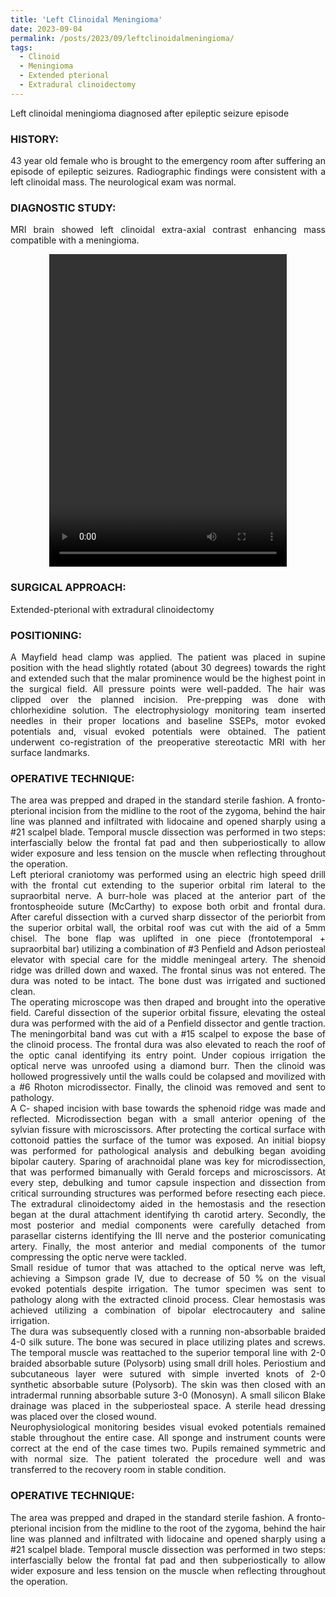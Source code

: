 ```yaml
---
title: 'Left Clinoidal Meningioma'
date: 2023-09-04
permalink: /posts/2023/09/leftclinoidalmeningioma/
tags:
  - Clinoid
  - Meningioma
  - Extended pterional
  - Extradural clinoidectomy
---
```

Left clinoidal meningioma diagnosed after epileptic seizure episode

### HISTORY: 
<div style="text-align: justify"> 43 year old female who is brought to the emergency room after suffering an episode of epileptic seizures. Radiographic findings were consistent with a left clinoidal mass. The neurological exam was normal. </div> 

### DIAGNOSTIC STUDY: 
<div style="text-align: justify"> MRI brain showed left clinoidal extra-axial contrast enhancing mass compatible with 
  a meningioma. </div> 

<style>
  video {
    display: block;
    margin: 0 auto;
  }
</style>
<video src="https://lsainzvillalba.github.io/images/leftclinoidalmeningioma2.mov" width="380" height="500" controls autoplay></video>

### SURGICAL APPROACH:
Extended-pterional with extradural clinoidectomy

### POSITIONING: 
<div style="text-align: justify"> A Mayfield head clamp was applied. The patient was placed in supine position 
  with the head slightly rotated (about 30 degrees) towards the right and extended such that the malar prominence would be the highest point
  in the surgical field. All pressure points were well-padded. The hair was clipped over the planned incision. 
  Pre-prepping was done with chlorhexidine solution. The electrophysiology monitoring team inserted needles in their proper locations and 
  baseline SSEPs, motor evoked potentials and, visual evoked potentials were obtained. The patient underwent co-registration of the 
  preoperative stereotactic MRI with her surface landmarks. </div> 
  
### OPERATIVE TECHNIQUE:
<div style="text-align: justify"> The area was prepped and draped in the standard sterile fashion. A fronto-pterional incision from the midline to the root of the zygoma, behind the hair line was planned and infiltrated with lidocaine and opened sharply using a #21 scalpel blade. Temporal muscle dissection was performed in two steps: interfascially below the frontal fat pad and then subperiostically to allow wider exposure and less tension on the muscle when reflecting throughout the operation.</div> 

<div style="text-align: justify"> Left pterioral craniotomy was performed using an electric high speed drill with the frontal cut extending to the superior orbital rim lateral to the supraorbital nerve. A burr-hole was placed at the anterior part of the frontospheoide suture (McCarthy) to expose both orbit and frontal dura. After careful dissection with a curved sharp dissector of the periorbit from the superior orbital wall, the orbital roof was cut with the aid of a 5mm chisel. The bone flap was uplifted in one piece (frontotemporal + supraorbital bar) utilizing a combination of #3 Penfield and Adson periosteal elevator with special care for the middle meningeal artery. The shenoid ridge was drilled down and waxed. The frontal sinus was not entered. The dura was noted to be intact. The bone dust was irrigated and suctioned clean. </div> 

<div style="text-align: justify"> The operating microscope was then draped and brought into the operative field. Careful dissection of the superior orbital fissure, elevating the osteal dura was performed with the aid of a Penfield dissector and gentle traction. The meningorbital band was cut with a #15 scalpel to expose the base of the clinoid process. The frontal dura was also elevated to reach the roof of the optic canal identifying its entry point. Under copious irrigation the optical nerve was unroofed using a diamond burr. Then the clinoid was hollowed progressively until the walls could be colapsed and movilized with a #6 Rhoton microdissector. Finally, the clinoid was removed and sent to pathology. </div> 

<div style="text-align: justify"> A C- shaped incision with base towards the sphenoid ridge was made and reflected. Microdissection began with a small anterior opening of the sylvian fissure with microscissors. After protecting the cortical surface with cottonoid patties the surface of the tumor was exposed. An initial biopsy was performed for pathological analysis and debulking began avoiding bipolar cautery. Sparing of arachnoidal plane was key for microdissection, that was performed bimanually with Gerald forceps and microscissors. At every step, debulking and tumor capsule inspection and dissection from critical surrounding structures was performed before resecting each piece. The extradural clinoidectomy aided in the hemostasis and the resection began at the dural attachment identifying th carotid artery. Secondly, the most posterior and medial components were carefully detached from parasellar cisterns identifying the III nerve and the posterior comunicating artery. Finally, the most anterior and medial components of the tumor compressing the optic nerve were tackled. </div> 

<div style="text-align: justify"> Small residue of tumor that was attached to the optical nerve was left, achieving a Simpson grade IV, due to decrease of 50 % on the visual evoked potentials despite irrigation. The tumor specimen was sent to pathology along with the extracted clinoid process. Clear hemostasis was achieved utilizing a combination of bipolar electrocautery and saline irrigation. </div> 

<div style="text-align: justify"> The dura was subsequently closed with a running non-absorbable braided 4-0 silk suture. 
  The bone was secured in place utilizing plates and screws. The temporal muscle was reattached to the superior temporal line with 2-0 braided absorbable suture (Polysorb) using small drill holes. Periostium and subcutaneous layer were sutured with simple inverted 
  knots of 2-0 synthetic absorbable suture (Polysorb). The skin was then closed with an intradermal running absorbable suture 3-0 
  (Monosyn). A small silicon Blake drainage was placed in the subperiosteal space. A sterile head dressing was placed over the closed wound.</div> 

<div style="text-align: justify"> Neurophysiological monitoring besides visual evoked potentials remained stable throughout the entire case. All sponge and instrument counts were correct at the end of the case times two. Pupils remained symmetric and with normal size. The patient tolerated the procedure well and was transferred to the recovery room in stable condition.</div> 

### OPERATIVE TECHNIQUE:
<div style="text-align: justify"> The area was prepped and draped in the standard sterile fashion. A fronto-pterional incision from the midline to the root of the zygoma, behind the hair line was planned and infiltrated with lidocaine and opened sharply using a #21 scalpel blade. Temporal muscle dissection was performed in two steps: interfascially below the frontal fat pad and then subperiostically to allow wider exposure and less tension on the muscle when reflecting throughout the operation.</div> 



